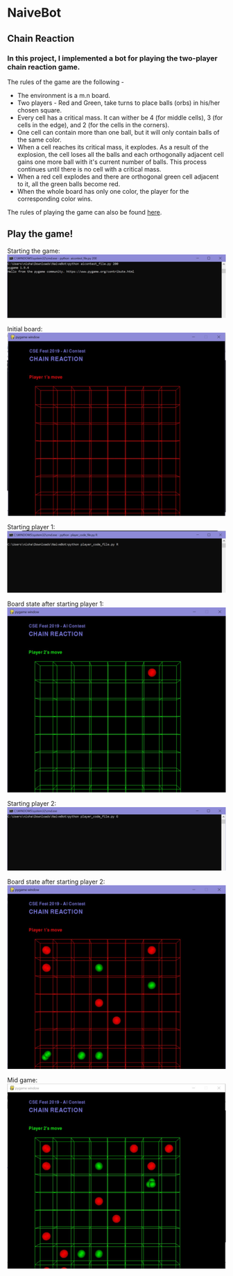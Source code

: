 # NaiveBot

## Chain Reaction

### In this project, I implemented a bot for playing the two-player chain reaction game. 

The rules of the game are the following -
- The environment is a m.n board.
- Two players - Red and Green, take turns to place balls (orbs) in his/her chosen square.
- Every cell has a critical mass. It can wither be 4 (for middle cells), 3 (for cells in the edge), and 2 (for the cells in the corners).
- One cell can contain more than one ball, but it will only contain balls of the same color.
- When a cell reaches its critical mass, it explodes. As a result of the explosion, the cell loses all the balls and each orthogonally adjacent cell gains one more ball with it's current number of balls. This process continues until there is no cell with a critical mass.
- When a red cell explodes and there are orthogonal green cell adjacent to it, all the green balls become red.
- When the whole board has only one color, the player for the corresponding color wins.


The rules of playing the game can also be found [here](https://brilliant.org/wiki/chain-reaction-game/).

## Play the game!

Starting the game:
![Starting the game](aigame1.JPG)

Initial board:
![initial board](aigame2.JPG)

Starting player 1:
![starting player 1](aigame3.JPG)

Board state after starting player 1:
![board after starting player 1](aigame4.JPG)

Starting player 2:
![Starting player 2](aigame5.JPG)

Board state after starting player 2:
![Board after starting player 2](aigame6.JPG)

Mid game:
![Mid game](aigame7.JPG)
